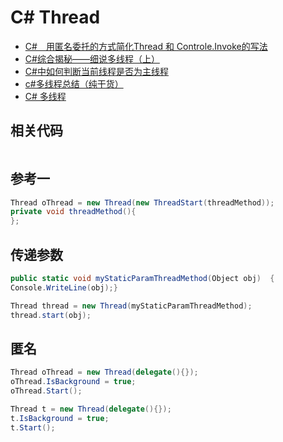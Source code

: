 # C# Thread

- [C#　用匿名委托的方式简化Thread 和 Controle.Invoke的写法](https://www.xuebuyuan.com/532327.html)
- [C#综合揭秘——细说多线程（上）](https://www.cnblogs.com/leslies2/archive/2012/02/07/2310495.html)
- [C#中如何判断当前线程是否为主线程](https://blog.csdn.net/coffeecato/article/details/53336896)
- [c#多线程总结（纯干货）](https://www.cnblogs.com/wyt007/p/9486752.html)
- [C# 多线程](http://www.runoob.com/csharp/csharp-multithreading.html)

## 相关代码

```c#

```

## 参考一

```c#
Thread oThread = new Thread(new ThreadStart(threadMethod));  
private void threadMethod(){
};
```

## 传递参数

```c#
public static void myStaticParamThreadMethod(Object obj)  {
Console.WriteLine(obj);}

Thread thread = new Thread(myStaticParamThreadMethod);  
thread.start(obj);
```

## 匿名

```c#
Thread oThread = new Thread(delegate(){});
oThread.IsBackground = true;
oThread.Start();
```

```c#
Thread t = new Thread(delegate(){});
t.IsBackground = true;
t.Start();
```